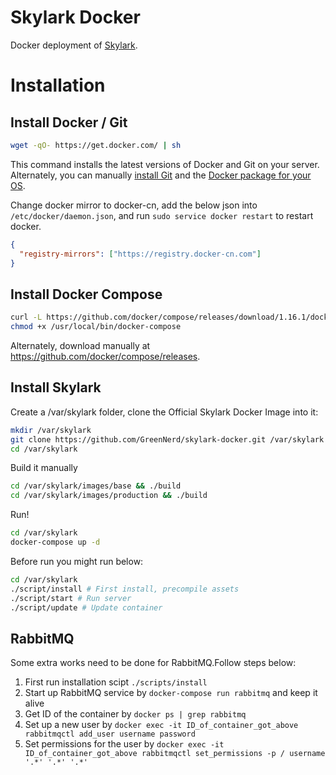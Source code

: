 # Skylark Docker
Docker deployment of [Skylark](https://skylarkly.com).

# Installation

## Install Docker / Git
```bash
wget -qO- https://get.docker.com/ | sh
```
This command installs the latest versions of Docker and Git on your server. Alternately, you can manually [install Git](https://git-scm.com/book/en/v2/Getting-Started-Installing-Git) and the [Docker package for your OS](https://docs.docker.com/installation/).

Change docker mirror to docker-cn, add the below json into `/etc/docker/daemon.json`, and run `sudo service docker restart` to restart docker.
```json
{
  "registry-mirrors": ["https://registry.docker-cn.com"]
}
```

## Install Docker Compose
```bash
curl -L https://github.com/docker/compose/releases/download/1.16.1/docker-compose-`uname -s`-`uname -m` -o /usr/local/bin/docker-compose
chmod +x /usr/local/bin/docker-compose
```

Alternately, download manually at https://github.com/docker/compose/releases.

## Install Skylark

Create a /var/skylark folder, clone the Official Skylark Docker Image into it:

```bash
mkdir /var/skylark
git clone https://github.com/GreenNerd/skylark-docker.git /var/skylark
cd /var/skylark
```

Build it manually
```bash
cd /var/skylark/images/base && ./build
cd /var/skylark/images/production && ./build
```

Run!

```bash
cd /var/skylark
docker-compose up -d
```

Before run you might run below:
```bash
cd /var/skylark
./script/install # First install, precompile assets
./script/start # Run server
./script/update # Update container
```

## RabbitMQ
Some extra works need to be done for RabbitMQ.Follow steps below:

1. First run installation scipt `./scripts/install`
2. Start up RabbitMQ service by `docker-compose run rabbitmq` and keep it alive
3. Get ID of the container by `docker ps | grep rabbitmq`
4. Set up a new user by `docker exec -it ID_of_container_got_above rabbitmqctl add_user username password`
5. Set permissions for the user by `docker exec -it ID_of_container_got_above rabbitmqctl set_permissions -p / username '.*' '.*' '.*'`
